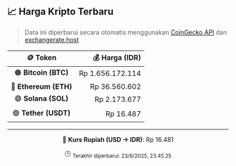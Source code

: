 

<!-- HARGA_KRIPTO -->
## 📈 Harga Kripto Terbaru

> Data ini diperbarui secara otomatis menggunakan [CoinGecko API](https://www.coingecko.com/) dan [exchangerate.host](https://exchangerate.host/)

<div align="center">

| 🪙 Token | 💰 Harga (IDR) |
|:------:|---------------:|
| 🟠 **Bitcoin (BTC)**   | Rp 1.656.172.114 |
| 🔵 **Ethereum (ETH)**  | Rp 36.560.602 |
| 🟣 **Solana (SOL)**    | Rp 2.173.677 |
| 🟢 **Tether (USDT)**   | Rp 16.487 |

---

💱 **Kurs Rupiah (USD → IDR)**: Rp 16.481

🕒 <sub>Terakhir diperbarui: 23/6/2025, 23.45.25</sub>

</div>
<!-- /HARGA_KRIPTO -->